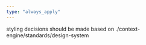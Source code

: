 ```yaml
---
type: "always_apply"
---
```


styling decisions should be made based on ./context-engine/standards/design-system